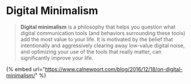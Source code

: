 # Digital Minimalism

> **Digital minimalism** is a philosophy that helps you question what digital communication tools \(and behaviors surrounding these tools\) add the most value to your life. It is motivated by the belief that intentionally and aggressively clearing away low-value digital noise, and optimizing your use of the tools that really matter, can significantly improve your life.

{% embed url="https://www.calnewport.com/blog/2016/12/18/on-digital-minimalism/" %}



